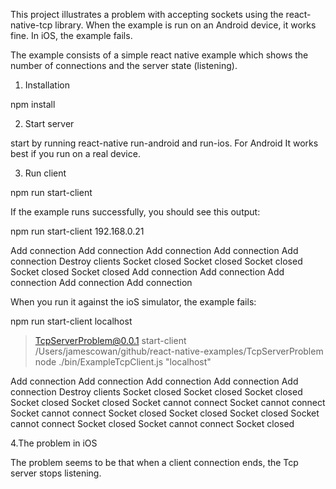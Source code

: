 
This project illustrates a problem with accepting sockets using the react-native-tcp library.
When the example is run on an Android device, it works fine. In iOS, the example fails.

The example consists of a simple react native example which shows the number of connections 
and the server state (listening).

1. Installation

npm install

2. Start server

start by running react-native run-android and run-ios. 
For Android It works best if you run on a real device.

3. Run client

npm run start-client <ip-address>

If the example runs successfully, you should see this output:

npm run start-client 192.168.0.21

Add connection
Add connection
Add connection
Add connection
Add connection
Destroy clients
Socket closed
Socket closed
Socket closed
Socket closed
Socket closed
Add connection
Add connection
Add connection
Add connection
Add connection

When you run it against the ioS simulator, the example fails:

npm run start-client localhost

> TcpServerProblem@0.0.1 start-client /Users/jamescowan/github/react-native-examples/TcpServerProblem
> node ./bin/ExampleTcpClient.js "localhost"

Add connection
Add connection
Add connection
Add connection
Add connection
Destroy clients
Socket closed
Socket closed
Socket closed
Socket closed
Socket closed
Socket cannot connect
Socket cannot connect
Socket cannot connect
Socket closed
Socket closed
Socket closed
Socket cannot connect
Socket closed
Socket cannot connect
Socket closed

4.The problem in iOS

The problem seems to be that when a client connection ends, the Tcp server stops listening.




